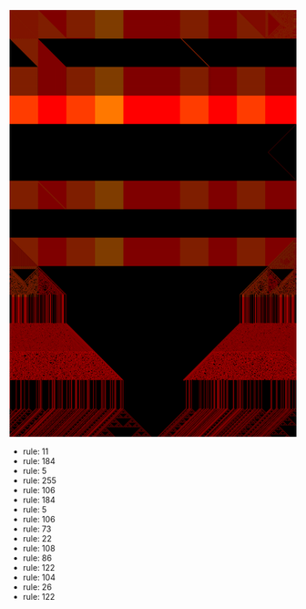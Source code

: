 ![photo](./output.png) 
 * rule: 11
* rule: 184
* rule: 5
* rule: 255
* rule: 106
* rule: 184
* rule: 5
* rule: 106
* rule: 73
* rule: 22
* rule: 108
* rule: 86
* rule: 122
* rule: 104
* rule: 26
* rule: 122
